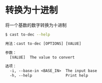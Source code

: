 # 转换为十进制

将一个基数的数字转换为十进制

```bash
$ cast to-dec --help
```

```txt
用法：cast to-dec [OPTIONS] [VALUE]

参数：
  [VALUE]  The value to convert

选项：
  -i, --base-in <BASE_IN>  The input base
  -h, --help               Print help
```